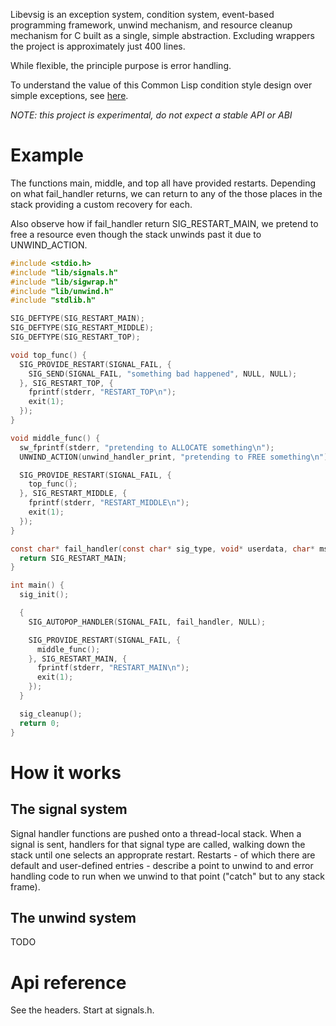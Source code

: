 Libevsig is an exception system, condition system, event-based programming framework, unwind mechanism, and resource cleanup mechanism for C built as a single, simple abstraction. Excluding wrappers the project is approximately just 400 lines.

While flexible, the principle purpose is error handling.

To understand the value of this Common Lisp condition style design over simple exceptions, see [here](https://youtu.be/4NO83wZVT0A?t=2832).

*NOTE: this project is experimental, do not expect a stable API or ABI*

# Example

The functions main, middle, and top all have provided restarts. Depending on what fail_handler
returns, we can return to any of the those places in the stack providing a custom recovery for
each.

Also observe how if fail_handler return SIG_RESTART_MAIN, we pretend to free a resource even
though the stack unwinds past it due to UNWIND_ACTION.

```C
#include <stdio.h>
#include "lib/signals.h"
#include "lib/sigwrap.h"
#include "lib/unwind.h"
#include "stdlib.h"

SIG_DEFTYPE(SIG_RESTART_MAIN);
SIG_DEFTYPE(SIG_RESTART_MIDDLE);
SIG_DEFTYPE(SIG_RESTART_TOP);

void top_func() {
  SIG_PROVIDE_RESTART(SIGNAL_FAIL, {
    SIG_SEND(SIGNAL_FAIL, "something bad happened", NULL, NULL);
  }, SIG_RESTART_TOP, {
    fprintf(stderr, "RESTART_TOP\n");
    exit(1);
  });
}

void middle_func() {
  sw_fprintf(stderr, "pretending to ALLOCATE something\n");
  UNWIND_ACTION(unwind_handler_print, "pretending to FREE something\n");

  SIG_PROVIDE_RESTART(SIGNAL_FAIL, {
    top_func();
  }, SIG_RESTART_MIDDLE, {
    fprintf(stderr, "RESTART_MIDDLE\n");
    exit(1);
  });
}

const char* fail_handler(const char* sig_type, void* userdata, char* msg, void* signal_data) {
  return SIG_RESTART_MAIN;
}

int main() {
  sig_init();

  {
    SIG_AUTOPOP_HANDLER(SIGNAL_FAIL, fail_handler, NULL);

    SIG_PROVIDE_RESTART(SIGNAL_FAIL, {
      middle_func();
    }, SIG_RESTART_MAIN, {
      fprintf(stderr, "RESTART_MAIN\n");
      exit(1);
    });
  }

  sig_cleanup();
  return 0;
}
```

# How it works

## The signal system

Signal handler functions are pushed onto a thread-local stack. When a signal is sent, handlers for that signal type are called, walking down the stack until one selects an approprate restart. Restarts - of which there are default and user-defined entries - describe a point to unwind to and error handling code to run when we unwind to that point ("catch" but to any stack frame).

## The unwind system

TODO

# Api reference

See the headers. Start at signals.h.
